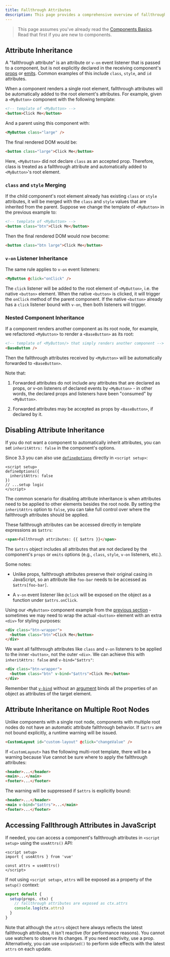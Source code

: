 ```yaml
---
title: Fallthrough Attributes
description: This page provides a comprehensive overview of fallthrough attributes in Vue.js.
---
```


> This page assumes you've already read the [Components Basics](https://vuejs.org/guide/essentials/component-basics). Read that first if you are new to components.


## Attribute Inheritance​

A "fallthrough attribute" is an attribute or `v-on` event listener that is passed to a component, but is not explicitly declared in the receiving component's [props](/components/props/) or [emits](/components/events/). Common examples of this include `class`, `style`, and `id` attributes.

When a component renders a single root element, fallthrough attributes will be automatically added to the root element's attributes. For example, given a `<MyButton>` component with the following template:

```html
<!-- template of <MyButton> -->
<button>Click Me</button>
```

And a parent using this component with:

```html
<MyButton class="large" />
```

The final rendered DOM would be:

```html
<button class="large">Click Me</button>
```

Here, `<MyButton>` did not declare `class` as an accepted prop. Therefore, class is treated as a fallthrough attribute and automatically added to `<MyButton>`'s root element.

### `class` and `style` Merging​

If the child component's root element already has existing `class` or `style` attributes, it will be merged with the `class` and `style` values that are inherited from the parent. Suppose we change the template of `<MyButton>` in the previous example to:


```html
<!-- template of <MyButton> -->
<button class="btn">Click Me</button>
```

Then the final rendered DOM would now become:

```html
<button class="btn large">Click Me</button>
```

### `v-on` Listener Inheritance​

The same rule applies to `v-on` event listeners:

```html
<MyButton @click="onClick" />
```

The `click` listener will be added to the root element of `<MyButton>`, i.e. the native `<button>` element. When the native `<button>` is clicked, it will trigger the `onClick` method of the parent component. If the native `<button>` already has a `click` listener bound with `v-on`, then both listeners will trigger.


### Nested Component Inheritance​

If a component renders another component as its root node, for example, we refactored `<MyButton>` to render a `<BaseButton>` as its root:

```html
<!-- template of <MyButton/> that simply renders another component -->
<BaseButton />
```

Then the fallthrough attributes received by `<MyButton>` will be automatically forwarded to `<BaseButton>`.

Note that:

1. Forwarded attributes do not include any attributes that are declared as props, or v-on listeners of declared events by `<MyButton>` - in other words, the declared props and listeners have been "consumed" by `<MyButton>`.

2. Forwarded attributes may be accepted as props by `<BaseButton>`, if declared by it.

## Disabling Attribute Inheritance​

If you do not want a component to automatically inherit attributes, you can set `inheritAttrs: false` in the component's options.

Since 3.3 you can also use [`defineOptions`](https://vuejs.org/api/sfc-script-setup.html#defineoptions) directly in `<script setup>`:


```vue
<script setup>
defineOptions({
  inheritAttrs: false
})
// ...setup logic
</script>
```

The common scenario for disabling attribute inheritance is when attributes need to be applied to other elements besides the root node. By setting the `inheritAttrs` option to `false`, you can take full control over where the fallthrough attributes should be applied.

These fallthrough attributes can be accessed directly in template expressions as `$attrs`:

```html
<span>Fallthrough attributes: {{ $attrs }}</span>
```

The `$attrs` object includes all attributes that are not declared by the component's `props` or `emits` options (e.g., `class`, `style`, `v-on` listeners, etc.).

Some notes:

* Unlike props, fallthrough attributes preserve their original casing in JavaScript, so an attribute like `foo-bar` needs to be accessed as `$attrs[foo-bar]`.

* A `v-on` event listener like `@click` will be exposed on the object as a function under `$attrs.onClick`.

Using our `<MyButton>` component example from the [previous section](/components/attribute/#attribute-inheritance) - sometimes we may need to wrap the actual `<button>` element with an extra `<div>` for styling purposes:


```html
<div class="btn-wrapper">
  <button class="btn">Click Me</button>
</div>
```

We want all fallthrough attributes like `class` and `v-on` listeners to be applied to the inner `<button>`, not the outer `<div>`. We can achieve this with `inheritAttrs: false` and `v-bind="$attrs"`:


```html
<div class="btn-wrapper">
  <button class="btn" v-bind="$attrs">Click Me</button>
</div>
```


Remember that [`v-bind`](/essentials/template/#dynamically-binding-multiple-attributes) without an [argument](/essentials/template/#dynamically-binding-multiple-attributes) binds all the properties of an object as attributes of the target element.

## Attribute Inheritance on Multiple Root Nodes​

Unlike components with a single root node, components with multiple root nodes do not have an automatic attribute fallthrough behavior. If `$attrs` are not bound explicitly, a runtime warning will be issued.

```html
<CustomLayout id="custom-layout" @click="changeValue" />
```

If `<CustomLayout>` has the following multi-root template, there will be a warning because Vue cannot be sure where to apply the fallthrough attributes:


```html
<header>...</header>
<main>...</main>
<footer>...</footer>
```

The warning will be suppressed if `$attrs` is explicitly bound:

```html
<header>...</header>
<main v-bind="$attrs">...</main>
<footer>...</footer>
```

## Accessing Fallthrough Attributes in JavaScript​

If needed, you can access a component's fallthrough attributes in `<script setup>` using the `useAttrs()` API:


```vue
<script setup>
import { useAttrs } from 'vue'

const attrs = useAttrs()
</script>
```

If not using `<script setup>`, `attrs` will be exposed as a property of the `setup()` context:


```js
export default {
  setup(props, ctx) {
    // fallthrough attributes are exposed as ctx.attrs
    console.log(ctx.attrs)
  }
}
```

Note that although the `attrs` object here always reflects the latest fallthrough attributes, it isn't reactive (for performance reasons). You cannot use watchers to observe its changes. If you need reactivity, use a prop. Alternatively, you can use `onUpdated()` to perform side effects with the latest `attrs` on each update.